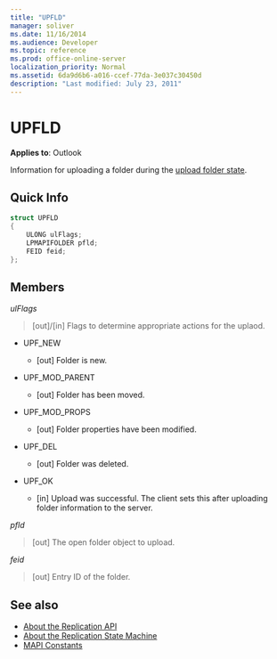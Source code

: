 ```yaml
---
title: "UPFLD"
manager: soliver
ms.date: 11/16/2014
ms.audience: Developer
ms.topic: reference
ms.prod: office-online-server
localization_priority: Normal
ms.assetid: 6da9d6b6-a016-ccef-77da-3e037c30450d
description: "Last modified: July 23, 2011"
---
```


# UPFLD

**Applies to**: Outlook 
  
Information for uploading a folder during the [upload folder state](upload-folder-state.md).
  
## Quick Info

```cpp
struct UPFLD 
{ 
    ULONG ulFlags; 
    LPMAPIFOLDER pfld; 
    FEID feid; 
}; 

```

## Members

_ulFlags_
  
>  [out]/[in] Flags to determine appropriate actions for the uplaod. 
    
  - UPF_NEW
    
    - [out] Folder is new.
    
  - UPF_MOD_PARENT
    
    - [out] Folder has been moved.
    
  - UPF_MOD_PROPS
    
    - [out] Folder properties have been modified.
    
  - UPF_DEL
    
    - [out] Folder was deleted.
    
  - UPF_OK
    
    - [in] Upload was successful. The client sets this after uploading folder information to the server.
    
_pfld_
  
> [out] The open folder object to upload.
    
_feid_
  
> [out] Entry ID of the folder.
    
## See also

- [About the Replication API](about-the-replication-api.md) 
- [About the Replication State Machine](about-the-replication-state-machine.md)
- [MAPI Constants](mapi-constants.md)

